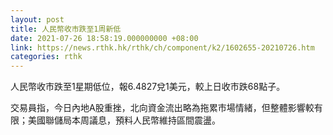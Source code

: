 ```yaml
---
layout: post
title: 人民幣收市跌至1周新低
date: 2021-07-26 18:58:19.000000000 +08:00
link: https://news.rthk.hk/rthk/ch/component/k2/1602655-20210726.htm
categories: rthk
---
```


人民幣收市跌至1星期低位，報6.4827兌1美元，較上日收市跌68點子。

交易員指，今日內地A股重挫，北向資金流出略為拖累市場情緒，但整體影響較有限；美國聯儲局本周議息，預料人民幣維持區間震盪。

